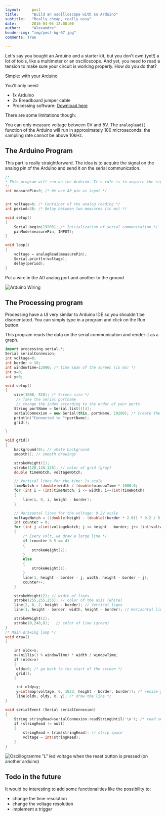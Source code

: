 ```yaml
---
layout:     post
title:      "Build an oscilloscope with an Arduino"
subtitle:   "Really cheap, really easy"
date:       2016-04-05 12:00:00
author:     "Alexandre"
header-img: "img/post-bg-07.jpg"
comments: True

---
```


Let's say you bought an Arduino and a starter kit, but you don't own (yet!) a lot of tools, like a multimeter or an oscilloscope. And yet, you need to read a tension to make sure your circuit is working properly. How do you do that?

Simple: with your Arduino

You'll only need:

* 1x Arduino
* 2x Breadboard jumper cable
* Processing software: [Download here](https://processing.org/)

There are some limitations though:

You can only measure voltage between 0V and 5V. The `analogRead()` function of the Arduino will run in approximately 100 microseconds:  the sampling rate cannot be above 10kHz.


## The Arduino Program

This part is really straightforward. The idea is to acquire the signal on the analog pin of the Arduino and send it on the serial communication.

~~~c++
/*
* This program will run on the Arduino. It's role is to acquire the signal
*/
int measurePin=0; /* We use A0 pin as input */


int voltage=0; /* Container of the analog reading */
int period=20; /* Delay between two measures (in ms) */

void setup()
{
    Serial.begin(19200); /* Initialization of serial communication */
    pinMode(measurePin, INPUT);
}

void loop()
{
    voltage = analogRead(measurePin);
    Serial.println(voltage);
    delay(period);
}
~~~

Put a wire in the A0 analog port and another to the ground

<img src="{{ site.baseurl }}/img/arduino-wire.jpg" alt="Arduino Wiring">

## The Processing program
Processing have a UI very similar to Arduino IDE so you shouldn't be disorientated. You can simply type in a program and click on the Run button.

This program reads the data on the serial communication and render it as a graph.


~~~c++
import processing.serial.*;
Serial serialConnexion;
int voltage=0;
int border = 10;
int windowTime=12000; /* time span of the screen (in ms) */
int x=0;
int y=0;

void setup()
{
    size(1080, 820); /* Screen size */
     // Take the serial portname
     // change the index according to the order of your ports
    String portName = Serial.list()[4];
    serialConnexion = new Serial(this, portName, 19200); /* Create the connexion */
    println("Connected to "+portName);
    grid();

}

void grid()
{
    background(0); // white background
    smooth(); // smooth drawings

    strokeWeight(1);
    stroke(128,128,128); // color of grid (gray)
    double timeNotch, voltageNotch;

    // Vertical lines for the time: 1s scale
    timeNotch = (double)width / (double)windowTime * 1000.0;
    for (int i = (int)timeNotch; i <= width; i+=(int)timeNotch)
    {
        line(i, 0, i, height - border);
    }

    // Horizontal lines for the voltage: 0.2V scale
    voltageNotch = ((double)height - (double)(border * 2.0)) * 0.2 / 5.0;
    int counter = 0;
    for (int j =(int)voltageNotch; j <= height - border; j+= (int)voltageNotch)
    {
        /* Every volt, we draw a large line */
        if (counter % 5 == 4)
        {
            strokeWeight(2);
        }
        else
        {
            strokeWeight(1);
        }
        line(1, height - border - j, width, height - border - j);
        counter++;
    }

    strokeWeight(2); // width of lines
    stroke(255,255,255); // color of the axis (white)
    line(2, 0, 2, height - border); // Vertical ligne
    line(1, height - border, width, height - border); // Horizontal line

    strokeWeight(2);
    stroke(0,240,0);   // color of line (green)
}
/* Main drawing loop */
void draw()
{

    int oldx=x;
    x=(millis() % windowTime) * width / windowTime;
    if (oldx>x)
    {
     oldx=0; /* go back to the start of the screen */
     grid();
    }

     int oldy=y;
     y=int(map(voltage, 0, 1023, height - border, border)); /* resize y between 20 and 680 */
     line(oldx, oldy, x, y); /* draw the line */
}

void serialEvent (Serial serialConnexion)
{
    String stringRead=serialConnexion.readStringUntil('\n'); /* read serial until end of line */
    if (stringRead != null)
    {
        stringRead = trim(stringRead); // strip space
        voltage = int(stringRead);
    }
}
~~~

<img src="{{ site.baseurl }}/img/oscillogramme.png" alt="Oscillogramme">
<span class="caption text-muted">"L" led voltage when the reset button is pressed (on another arduino)</span>

## Todo in the future
It would be interesting to add some functionalities like the possibility to:

* change the time resolution
* change the voltage resolution
* implement a trigger
